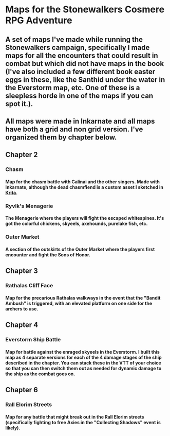 # Maps for the Stonewalkers Cosmere RPG Adventure
## A set of maps I've made while running the Stonewalkers campaign, specifically I made maps for all the encounters that could result in combat but which did not have maps in the book (I've also included a few different book easter eggs in these, like the Santhid under the water in the Everstorm map, etc. One of these is a sleepless horde in one of the maps if you can spot it.). 

## All maps were made in Inkarnate and all maps have both a grid and non grid version. I've organized them by chapter below.

## Chapter 2

### Chasm
#### Map for the chasm battle with Calinai and the other singers. Made with Inkarnate, although the dead chasmfiend is a custom asset I sketched in [Krita](https://krita.org/en/).

### Ryvlk's Menagerie
#### The Menagerie where the players will fight the escaped whitespines. It's got the colorful chickens, skyeels, axehounds, purelake fish, etc.

### Outer Market
#### A section of the outskirts of the Outer Market where the players first encounter and fight the Sons of Honor.

## Chapter 3

### Rathalas Cliff Face
#### Map for the precarious Rathalas walkways in the event that the "Bandit Ambush" is triggered, with an elevated platform on one side for the archers to use.

## Chapter 4

### Everstorm Ship Battle
#### Map for battle against the enraged skyeels in the Everstorm. I built this map as 4 separate versions for each of the 4 damage stages of the ship described in the chapter. You can stack these in the VTT of your choice so that you can then switch them out as needed for dynamic damage to the ship as the combat goes on.

## Chapter 6

### Rall Elorim Streets
#### Map for any battle that might break out in the Rall Elorim streets (specifically fighting to free Axies in the "Collecting Shadows" event is likely).
